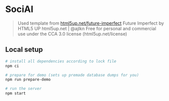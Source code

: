 # SociAI

> Used template from [html5up.net/future-imperfect](https://html5up.net/future-imperfect)
> Future Imperfect by HTML5 UP
> html5up.net | @ajlkn
> Free for personal and commercial use under the CCA 3.0 license (html5up.net/license)

## Local setup

```bash
# install all dependencies according to lock file
npm ci

# prepare for demo (sets up premade database dumps for you)
npm run prepare-demo

# run the server
npm start
```
